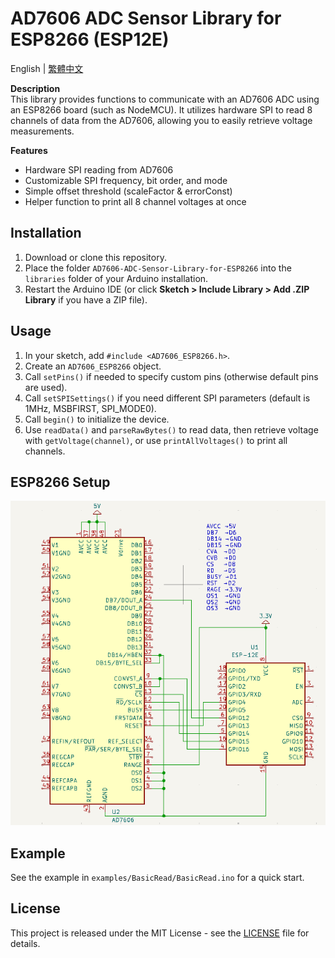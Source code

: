 # AD7606 ADC Sensor Library for ESP8266 (ESP12E)

English | [繁體中文](./README.zh-Hant.md)

**Description**  
This library provides functions to communicate with an AD7606 ADC using an ESP8266 board (such as NodeMCU). It utilizes hardware SPI to read 8 channels of data from the AD7606, allowing you to easily retrieve voltage measurements.

**Features**  
- Hardware SPI reading from AD7606  
- Customizable SPI frequency, bit order, and mode  
- Simple offset threshold (scaleFactor & errorConst)  
- Helper function to print all 8 channel voltages at once  

## Installation

1. Download or clone this repository.  
2. Place the folder `AD7606-ADC-Sensor-Library-for-ESP8266` into the `libraries` folder of your Arduino installation.  
3. Restart the Arduino IDE (or click **Sketch > Include Library > Add .ZIP Library** if you have a ZIP file).

## Usage

1. In your sketch, add `#include <AD7606_ESP8266.h>`.  
2. Create an `AD7606_ESP8266` object.  
3. Call `setPins()` if needed to specify custom pins (otherwise default pins are used).  
4. Call `setSPISettings()` if you need different SPI parameters (default is 1MHz, MSBFIRST, SPI_MODE0).  
5. Call `begin()` to initialize the device.  
6. Use `readData()` and `parseRawBytes()` to read data, then retrieve voltage with `getVoltage(channel)`, or use `printAllVoltages()` to print all channels.  

## ESP8266 Setup
![optional description](assets/ESP8266-AD7606_wiring.png)

## Example

See the example in `examples/BasicRead/BasicRead.ino` for a quick start.

## License

This project is released under the MIT License - see the [LICENSE](./LICENSE) file for details.
